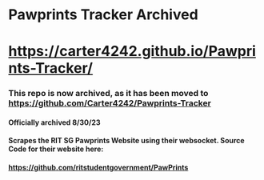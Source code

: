 # Pawprints Tracker Archived
# https://carter4242.github.io/Pawprints-Tracker/
### This repo is now archived, as it has been moved to https://github.com/Carter4242/Pawprints-Tracker
#### Officially archived 8/30/23
#### Scrapes the RIT SG Pawprints Website using their websocket. Source Code for their website here:
#### https://github.com/ritstudentgovernment/PawPrints
